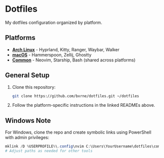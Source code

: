 # Dotfiles

My dotfiles configuration organized by platform.

## Platforms

- **[Arch Linux](./archlinux/README.md)** - Hyprland, Kitty, Ranger, Waybar, Walker
- **[macOS](./macos/README.md)** - Hammerspoon, Zellij, Ghostty
- **[Common](./common/README.md)** - Neovim, Starship, Bash (shared across platforms)

## General Setup

1. Clone this repository:
   ```bash
   git clone https://github.com/bxrne/dotfiles.git ~/dotfiles
   ```

2. Follow the platform-specific instructions in the linked READMEs above.

## Windows Note

For Windows, clone the repo and create symbolic links using PowerShell with admin privileges:
```powershell
mklink /D %USERPROFILE%\.config\nvim C:\Users\YourUsername\dotfiles\common\nvim
# Adjust paths as needed for other tools
```

